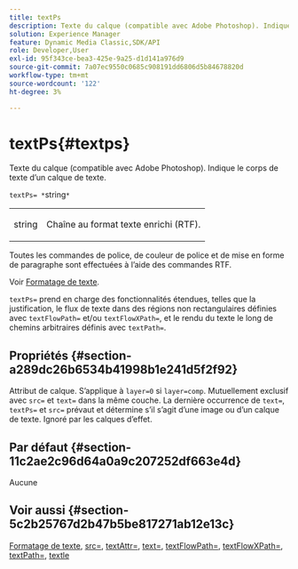 ```yaml
---
title: textPs
description: Texte du calque (compatible avec Adobe Photoshop). Indique le corps de texte d’un calque de texte.
solution: Experience Manager
feature: Dynamic Media Classic,SDK/API
role: Developer,User
exl-id: 95f343ce-bea3-425e-9a25-d1d141a976d9
source-git-commit: 7a07ec9550c0685c908191dd6806d5b84678820d
workflow-type: tm+mt
source-wordcount: '122'
ht-degree: 3%

---
```


# textPs{#textps}

Texte du calque (compatible avec Adobe Photoshop). Indique le corps de texte d’un calque de texte.

`textPs= *`string`*`

<table id="simpletable_4E2D08FD4EEC4EDC9EFE9F6F2E22DB0C"> 
 <tr class="strow"> 
  <td class="stentry"> <p><span class="codeph"><span class="varname"> string</span> </span> </p> </td> 
  <td class="stentry"> <p>Chaîne au format texte enrichi (RTF). </p></td> 
 </tr> 
</table>

Toutes les commandes de police, de couleur de police et de mise en forme de paragraphe sont effectuées à l’aide des commandes RTF.

Voir [Formatage de texte](../../../../../is-api/http-ref/image-serving-api-ref/c-http-protocol-reference/c-text-formatting/c-text-formatting.md#concept-0d3136db7f6f49668274541cd4b6364c).

`textPs=` prend en charge des fonctionnalités étendues, telles que la justification, le flux de texte dans des régions non rectangulaires définies avec `textFlowPath=` et/ou `textFlowXPath=`, et le rendu du texte le long de chemins arbitraires définis avec `textPath=`.

## Propriétés {#section-a289dc26b6534b41998b1e241d5f2f92}

Attribut de calque. S’applique à `layer=0` si `layer=comp`. Mutuellement exclusif avec `src=` et `text=` dans la même couche. La dernière occurrence de `text=`, `textPs=` et `src=` prévaut et détermine s’il s’agit d’une image ou d’un calque de texte. Ignoré par les calques d’effet.

## Par défaut {#section-11c2ae2c96d64a0a9c207252df663e4d}

Aucune

## Voir aussi {#section-5c2b25767d2b47b5be817271ab12e13c}

[Formatage de texte](../../../../../is-api/http-ref/image-serving-api-ref/c-http-protocol-reference/c-text-formatting/c-text-formatting.md#concept-0d3136db7f6f49668274541cd4b6364c), [src=](../../../../../is-api/http-ref/image-serving-api-ref/c-http-protocol-reference/c-command-reference/r-src.md#reference-f6506637778c4c69bf106a7924a91ab1), [textAttr=](../../../../../is-api/http-ref/image-serving-api-ref/c-http-protocol-reference/c-command-reference/r-textattr.md#reference-ff00484fa3244286abeff34911f7ec0d), [text=](../../../../../is-api/http-ref/image-serving-api-ref/c-http-protocol-reference/c-command-reference/r-text.md#reference-84634052e48548539a1ef63cbe41f22f), [textFlowPath=](../../../../../is-api/http-ref/image-serving-api-ref/c-http-protocol-reference/c-command-reference/r-textflowpath.md#reference-0b8d9493d71342f0b6a64a6d221584ef), [textFlowXPath=](../../../../../is-api/http-ref/image-serving-api-ref/c-http-protocol-reference/c-command-reference/r-textflowxpath.md#reference-c55d4e41a28f40aca6a24ca218c28542), [textPath=](../../../../../is-api/http-ref/image-serving-api-ref/c-http-protocol-reference/c-command-reference/r-textpath.md#reference-b09cc0902dff4725bdb54d5da4076ccd), [textle](../../../../../is-api/http-ref/image-serving-api-ref/c-http-protocol-reference/c-command-reference/r-textangle.md#reference-447f624c0e764d0cb5c75846d1b44d15)
